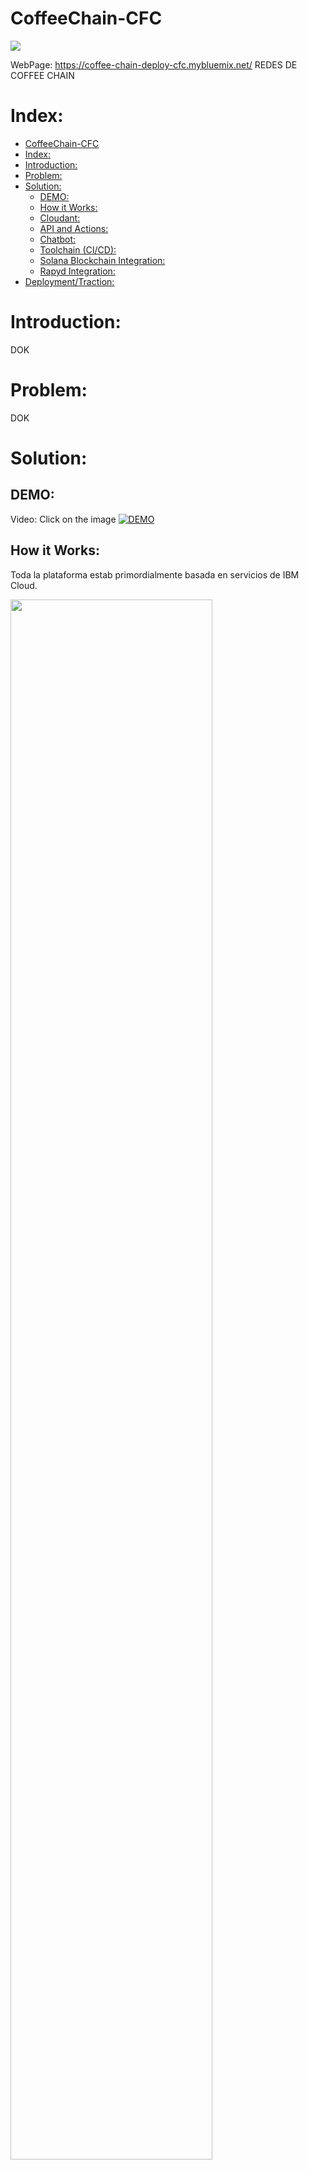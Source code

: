 # CoffeeChain-CFC

<img src="./Images/logo.png">

WebPage: https://coffee-chain-deploy-cfc.mybluemix.net/
REDES DE COFFEE CHAIN

# Index:

- [CoffeeChain-CFC](#coffeechain-cfc)
- [Index:](#index)
- [Introduction:](#introduction)
- [Problem:](#problem)
- [Solution:](#solution)
  - [DEMO:](#demo)
  - [How it Works:](#how-it-works)
  - [Cloudant:](#cloudant)
  - [API and Actions:](#api-and-actions)
  - [Chatbot:](#chatbot)
  - [Toolchain (CI/CD):](#toolchain-cicd)
  - [Solana Blockchain Integration:](#solana-blockchain-integration)
  - [Rapyd Integration:](#rapyd-integration)
- [Deployment/Traction:](#deploymenttraction)

# Introduction:

DOK

# Problem:

DOK

# Solution:

## DEMO:

Video: Click on the image
[![DEMO](./Images/logo.png)](LINK)

## How it Works:

Toda la plataforma estab primordialmente basada en servicios de IBM Cloud.

<img src="./Images/diagram.png" width="80%">

1. La aplicacion almacena los datos de los productos mediante una DB Cloudant.[Details](#cloudant)
2. La base de datos es leida por la pagina web a travez de una API ejecuta una Cloud Function basada en Python para realizar el Query de la DB.[Details](#api-and-actions)
3. Nostros Embed el chabot en el website a travez de la la Web Chat integration de IBM como un scipt.[Details](#chatbot)
4. La pagina web esta desplegada mediante un el ciclo de CI/CD gracias a una IBM toolchain.[Details](#toolchain-cicd)
5. La pagina verifica el provenance de los productos al leer los datos en la red de Solana.[Details](#solana-blockchain-integration)
6. La aplicacion puede realizar el checkout del carrito mediante las API's de Rapyd.[Details](#rapyd-integration)

NOTA: Si deseas replicar este proyecto requieres tener una cuenta activa en IBM Cloud.

[IBM Cloud Create Account](https://cloud.ibm.com/registration)

## Cloudant:

Por facilidad y rapidez de implementacion, se decidio que una base de datos no relacional era lo ideal para este proyecto y para almacenar los productos de la plataforma.

La base de datos fue proporcionada por la empresa [Obio](https://www.obioorganico.com/), los productos mostrados en la plataforma son productos reales de productores mexicanos.

<img src="./Images/db.png">

Los documentos guardados en la DB de los productos son los siguientes.

<img src="./Images/db-product.png">

## API and Actions:

Para poder consumir la base de datos en la pagina web de forma segura se implemento una API.

<img src="./Images/api.png">

Cada ruta de la api esta ligada a una action, la cual tiene como fin obtener toda la base de datos u obtener solo una parte con un query, ambas se implementaron con un runtime Python 3.7 gracias a su facilidad de uso, dejamos el ejemplo de como realizamos el query de una parte de la DB.

/getDB-label

    from ibmcloudant.cloudant_v1 import CloudantV1
    from ibm_cloud_sdk_core.authenticators import IAMAuthenticator

    authenticator = IAMAuthenticator('XXXXXXAPI_KEYXXXXXX')

    service = CloudantV1(authenticator=authenticator)

    service.set_service_url('https://XXXXX-XXXXXXXx-XXXXXX-XXXXXX-bluemix.cloudantnosqldb.appdomain.cloud')

    def main(params):
    response = service.post_find(
        db='products',selector={
        "_id": {
            "$gt": "0"
        },
        "labels": {
            "$eq": params["__ow_headers"]["label"]
        }
    },
        fields=["code", "name","brand","classs","price","weight","description","stock","origin","details","images","labels"]
    ).get_result()

    return({"data":response["docs"]})

Esta API es ejecutada cada vez que seleccionamos en la aplicacion una categoria de productos.

<img src="./Images/selectp.png">

Si seleccionamos por ejemplo la honey, la action realizara solo el query de los productos que tengan como label honey.

<img src="./Images/honey.png">

## Chatbot:

El chatbot fue completamente implementado mediante Watson assistant.

<img src="./Images/assistant.png">

Este esta desplegado en la pagina web y puedes probarlo sin ningun problema.

<img src="./Images/webassistant.png">

Tiene como funciones principales dar informacion sobre las marcas de cafe.

- Para activar este Intent porfavor esciba en el chatbot alguna de las siguientes frases o similares.

  - Ask for coffee information
  - I want information about a coffee
  - Coffee information

<img src="./Images/info.png">

Otra de sus funciones es realizar un test para obtener el cafe ideal segun tus gustos.

- Para activar este Intent porfavor esciba en el chatbot alguna de las siguientes frases o similares.

  - Coffee test
  - I want to know my favorite coffee
  - Test

<img src="./Images/test.png">

## Toolchain (CI/CD):

Para poder desplegar la pagina y que pudiera ser utilizada por cualquier persona en el mundo se desplego siguiendo la metodologia CI/CD gracias a una toolchain de IBM.

<img src="./Images/CC-deploy.png">

Todo el control de versiones se realizo mediante un repositorio alojado en IBM.

<img src="./Images/orion.png">

Todo el desarrollo del frontend fue realizado con el framework ReactJS.

[WebPage](https://github.com/altaga/CoffeeChain-CFC/Website)

## Solana Blockchain Integration:

La pagina web puede leer los datos directamente de la blockchain de solana para buscar el registro de cada prodcuto mediante su signature, el cual esta encoding en un QR para poderlo leer facilmente con la plataforma.

<img src="./Images/solana.png">

La lectura y escritura sobre la blockchain se hace atravez de la API de Solana.

explorer-api.devnet.solana.com

Esta seccion de la pagina tiene 3 secciones fundamentales.

- El escaner de los codigos QR.

<img src="./Images/scan.png" width="50%">

- La informacion cargada desde la blockchain, la cual incluye los checkpoints, imagen, marca y demas informacion relacionada con el producto
  
<img src="./Images/infos.png" width="50%">

- El mapa que tiene como fin poder ver las ubicaciones donde ha estado el producto haciendo checkpoint en la cadena de distribucion, ademas sobre el tendremo un link al explorer de la blockchain para poder ver la informacion cargada en ella directamente, cabe decir que esta informacion es permanente e imposible de cambiar.

<img src="./Images/blockinfo.png" width="50%">

Aqui te dejamos el QR de uno de los productos para que puedas revisarlo tu mismo.

<img src="./Images/product.jpeg">

## Rapyd Integration: 

El checkout de Rapyd es una de las partes mas importantes de el marketplace, ya que le da la capacidad de poder realizar pagos con dinero real para poder comprar los productos, en este caso la API que implementamos en la plataforma fue la de poder realizar el Checkout de los productos.

En ese caso la api es ejecutada una vez hemos terminado de seleccionar los productos y presionamos el boton de Checout.

<img src="./Images/cart.png">

Podemos ver que una vez preisonamos el boton de Checkout nos lleva dorectamente a la plagina de Checkout que nos da Rapyd.

<img src="./Images/check.png">

Como parte de la implementacion de Rapyd podemos facilmente seleccionar y agregar todos los metodos de pago que creamos convenientes para nuestro negocio.

<img src="./Images/method.png">

# Deployment/Traction:

DOK
